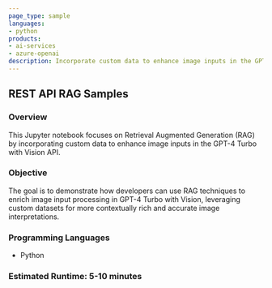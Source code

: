 ```YAML
---
page_type: sample
languages:
- python
products:
- ai-services
- azure-openai
description: Incorporate custom data to enhance image inputs in the GPT-4 Turbo with Vision API using Retrieval Augmented Generation (RAG) techniques.
---
```

## REST API RAG Samples

### Overview

This Jupyter notebook focuses on Retrieval Augmented Generation (RAG) by incorporating custom data to enhance image inputs in the GPT-4 Turbo with Vision API.

### Objective

The goal is to demonstrate how developers can use RAG techniques to enrich image input processing in GPT-4 Turbo with Vision, leveraging custom datasets for more contextually rich and accurate image interpretations.

### Programming Languages
 - Python

### Estimated Runtime: 5-10 minutes